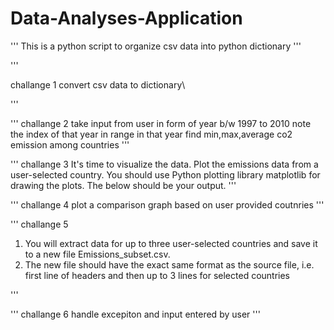 # Data-Analyses-Application
'''
This is a python script to organize csv data into python dictionary
'''

'''

challange 1
convert csv data to dictionary\

'''


'''
challange 2 
take input from user in form of year b/w 1997 to 2010
note the index of that year in range
in that year find min,max,average co2 emission among countries
'''


'''
challange 3
It's time to visualize the data. Plot the emissions data from a user-selected country. You should use Python plotting library matplotlib for drawing the plots. The below should be your output.
'''


'''
challange 4
plot a comparison graph based on user provided coutnries
'''

'''
challange 5
1.	You will extract data for up to three user-selected countries and save it to a new file Emissions_subset.csv. 
2.	The new file should have the exact same format as the source file, i.e. first line of headers and then up to 3 lines for selected countries

'''

'''
challange 6
handle excepiton and input entered by user
'''